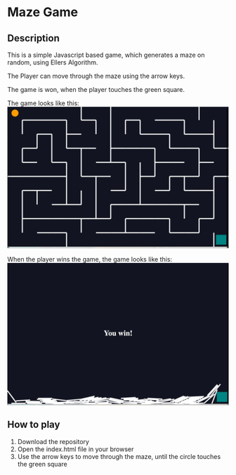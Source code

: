 # Maze Game
## Description
This is a simple Javascript based game, which generates a maze on random, using Ellers Algorithm.

The Player can move through the maze using the arrow keys.

The game is won, when the player touches the green square.

The game looks like this:
![img](images/maze.png)

When the player wins the game, the game looks like this:
![img](images/maze_win.png)

## How to play
1. Download the repository
2. Open the index.html file in your browser
3. Use the arrow keys to move through the maze, until the circle touches the green square

